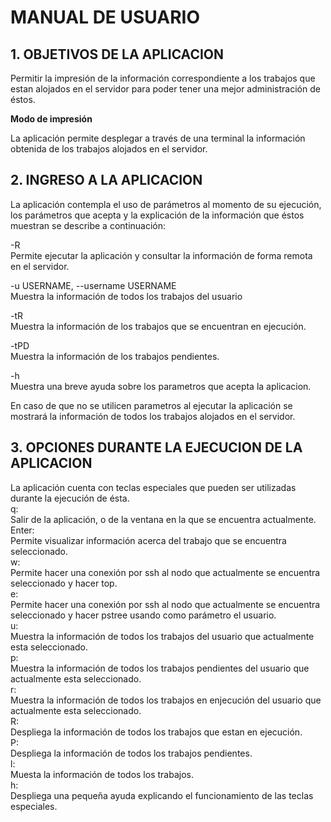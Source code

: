 # MANUAL DE USUARIO


## 1. OBJETIVOS DE LA APLICACION

Permitir la impresión de la información correspondiente a los trabajos que estan alojados en el servidor para poder tener una mejor administración de éstos. 

**Modo de impresión**

La aplicación permite desplegar a través de una terminal la información obtenida de los trabajos alojados en el servidor.


## 2. INGRESO A LA APLICACION

La aplicación contempla el uso de parámetros al momento de su ejecución, los parámetros que acepta y la explicación de la información que éstos muestran se describe a continuación: 

-R  
    Permite ejecutar la aplicación y consultar la información de forma remota en el servidor.  

-u USERNAME, --username USERNAME  
    Muestra la información de todos los trabajos del usuario <USERNAME>  

-tR  
 	Muestra la información de los trabajos que se encuentran en ejecución.  

-tPD  
	Muestra la información de los trabajos pendientes.  

-h  
	Muestra una breve ayuda sobre los parametros que acepta la aplicacion.  


En caso de que no se utilicen parametros al ejecutar la aplicación se mostrará la información de todos los trabajos alojados en el servidor.  

## 3. OPCIONES DURANTE LA EJECUCION DE LA APLICACION

La aplicación cuenta con teclas especiales que pueden ser utilizadas durante la ejecución de ésta.  
q:  
	Salir de la aplicación, o de la ventana en la que se encuentra actualmente.  
Enter:  
	Permite visualizar información acerca del trabajo que se encuentra seleccionado.  
w:  
	Permite hacer una conexión por ssh al nodo que actualmente se encuentra seleccionado y hacer top.  
e:  
	Permite hacer una conexión por ssh al nodo que actualmente se encuentra seleccionado y hacer pstree usando como parámetro el usuario.  
u:  
	Muestra la información de todos los trabajos del usuario que actualmente esta seleccionado.  
p:  
	Muestra la información de todos los trabajos pendientes del usuario que actualmente esta seleccionado.  
r:  
	Muestra la información de todos los trabajos en enjecución del usuario que actualmente esta seleccionado.  
R:  
	Despliega la información de todos los trabajos que estan en ejecución.  
P:  
	Despliega la información de todos los trabajos pendientes.  
l:  
	Muesta la información de todos los trabajos.  
h:  
	Despliega una pequeña ayuda explicando el funcionamiento de las teclas especiales.  



